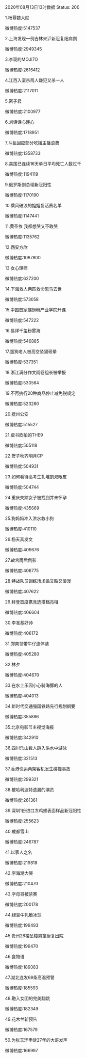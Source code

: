 2020年08月13日13时数据
Status: 200

1.杨幂魏大勋

微博热度:5147537

2.上海发现一例吉林来沪新冠复阳病例

微博热度:2949345

3.李现的MOJI7O

微博热度:2616412

4.江西入室杀两人嫌犯又杀一人

微博热度:2117011

5.密子君

微博热度:2100977

6.刘诗诗心连心

微博热度:1718951

7.斗鱼回应部分吃播主播浪费

微博热度:1358733

8.美国已连续16天单日平均死亡人数过千

微博热度:1194119

9.俄罗斯副总理新冠阳性

微博热度:1170190

10.乘风破浪的姐姐复活赛名单

微博热度:1147441

11.黄圣依 我都想哭又不敢哭

微博热度:1135762

12.西安方欣

微博热度:1097800

13.女心理师

微博热度:627200

14.下海救人两匹救命恩马去世

微博热度:573058

15.中国首家螺蛳粉产业学院开课

微博热度:547222

16.易烊千玺粉雾海

微博热度:546885

17.遛狗老人被高空坠猫砸晕

微博热度:537351

18.浙江满分作文阅卷组长被举报

微博热度:530564

19.不再执行20种商品停止减免税规定

微博热度:523260

20.抚州公安

微博热度:515527

21.虞书欣拍的THE9

微博热度:505118

22.贺子秋齐明月CP

微博热度:504931

23.如何看待高考生扎堆割双眼皮

微博热度:504744

24.重庆失踪女子被找到并未怀孕

微博热度:435669

25.狗妈妈冲入洪水救小狗

微博热度:410110

26.杨天真发文

微博热度:409676

27.故宫雨后倒影

微博热度:408775

28.特战队员训练场求婚又酷又浪漫

微博热度:407622

29.拜登首度携竞选搭档亮相

微博热度:406604

30.李准基好帅

微博热度:406172

31.郑爽领带牛仔连体装

微博热度:405280

32.林夕

微博热度:404670

33.在水上乐园小心骑海豚的人

微博热度:404013

34.新时代交通强国铁路先行规划纲要

微博热度:355886

35.北京电影节主视觉海报

微博热度:342910

36.四川乐山数人跳入洪水中游泳

微博热度:321513

37.香港快运两架客机发生碰撞事故

微博热度:299321

38.被哈利波特遗漏的演员

微博热度:261361

39.深圳1份进口冻鸡翅表面样品新冠阳性

微博热度:255623

40.成都雪山

微博热度:246787

41.以家人之名

微博热度:219818

42.李海潮大哭

微博热度:210470

43.字母哥被禁赛

微博热度:200178

44.绿豆牛乳脆冰球

微博热度:199493

45.贵州28楼坠楼男童康复出院

微博热度:199470

46.食物语

微博热度:189083

47.湖北连发69条高温预警

微博热度:185593

48.融入女团的完美翻跳

微博热度:182349

49.花木兰新预告

微博热度:167579

50.为张玉环申诉27年的大哥发声

微博热度:166997

